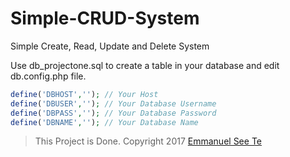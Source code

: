 # Simple-CRUD-System
Simple Create, Read, Update and Delete System

Use db_projectone.sql to create a table in your database and edit db.config.php file.
```php
define('DBHOST',''); // Your Host
define('DBUSER',''); // Your Database Username
define('DBPASS',''); // Your Database Password
define('DBNAME',''); // Your Database Name
```
> This Project is Done.
> Copyright 2017 [Emmanuel See Te](https://emmanuelseete.xyz)
